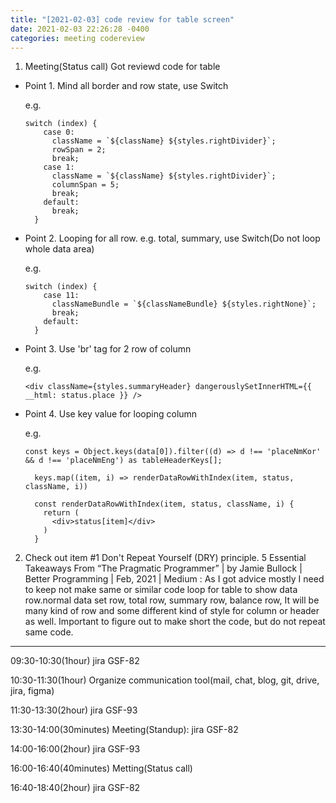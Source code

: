 ```yaml
---
title: "[2021-02-03] code review for table screen"
date: 2021-02-03 22:26:28 -0400
categories: meeting codereview
---
```


1. Meeting(Status call)
Got reviewd code for table
* Point 1. Mind all border and row state, use Switch

  e.g.
  
      switch (index) {
          case 0:
            className = `${className} ${styles.rightDivider}`;
            rowSpan = 2;
            break;
          case 1:
            className = `${className} ${styles.rightDivider}`;
            columnSpan = 5;
            break;
          default:
            break;
        }
    
* Point 2. Looping for all row. e.g. total, summary, use Switch(Do not loop whole data area)

  e.g.
  
      switch (index) {
          case 11:
            classNameBundle = `${classNameBundle} ${styles.rightNone}`;
            break;
          default:
        }
    
* Point 3. Use 'br' tag for 2 row of column

  e.g.
  
      <div className={styles.summaryHeader} dangerouslySetInnerHTML={{ __html: status.place }} />
  
* Point 4. Use key value for looping column

  e.g.
  
      const keys = Object.keys(data[0]).filter((d) => d !== 'placeNmKor' && d !== 'placeNmEng') as tableHeaderKeys[];

        keys.map((item, i) => renderDataRowWithIndex(item, status, className, i))

        const renderDataRowWithIndex(item, status, className, i) {
          return (
            <div>status[item]</div>
          )
        }
  
  
2. Check out item #1 Don't Repeat Yourself (DRY) principle.
5 Essential Takeaways From “The Pragmatic Programmer” | by Jamie Bullock | Better Programming | Feb, 2021 | Medium
: As I got advice mostly I need to keep not make same or similar code loop for table to show data row.normal data set row, total row, summary row, balance row, It will be many kind of row and some different kind of style for column or header as well. Important to figure out to make short the code, but do not repeat same code.


-----------------------------------------------------------


09:30-10:30(1hour) jira GSF-82

10:30-11:30(1hour) Organize communication tool(mail, chat, blog, git, drive, jira, figma)

11:30-13:30(2hour) jira GSF-93

13:30-14:00(30minutes) Meeting(Standup): jira GSF-82

14:00-16:00(2hour) jira GSF-93

16:00-16:40(40minutes) Metting(Status call)

16:40-18:40(2hour) jira GSF-82
